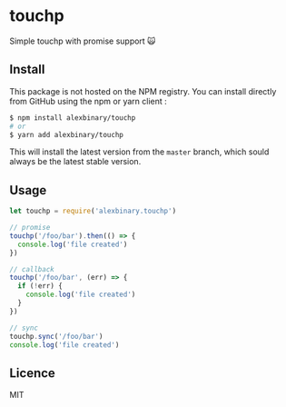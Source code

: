 # touchp

Simple touchp with promise support 🙀

## Install

This package is not hosted on the NPM registry.
You can install directly from GitHub using the npm or yarn client :

```bash
$ npm install alexbinary/touchp
# or
$ yarn add alexbinary/touchp
```

This will install the latest version from the `master` branch, which sould always be the latest stable version.

## Usage

```javascript
let touchp = require('alexbinary.touchp')

// promise
touchp('/foo/bar').then(() => {
  console.log('file created')
})

// callback
touchp('/foo/bar', (err) => {
  if (!err) {
    console.log('file created')
  }
})

// sync
touchp.sync('/foo/bar')
console.log('file created')
```

## Licence

MIT
